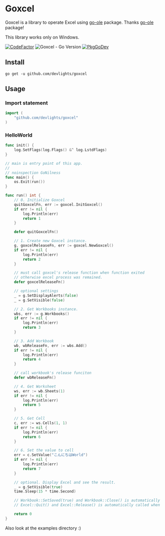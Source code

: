 # Goxcel

Goxcel is a library to operate Excel using [go-ole](https://github.com/go-ole/go-ole) package. Thanks [go-ole](https://github.com/go-ole/go-ole) package! 

This library works only on Windows.

[![CodeFactor](https://www.codefactor.io/repository/github/devlights/goxcel/badge)](https://www.codefactor.io/repository/github/devlights/goxcel)
![Goxcel - Go Version](https://img.shields.io/badge/go-1.15-blue.svg)
[![PkgGoDev](https://pkg.go.dev/badge/github.com/devlights/goxcel)](https://pkg.go.dev/github.com/devlights/goxcel)

## Install

```shell script
go get -u github.com/devlights/goxcel
```

## Usage

### Import statement

```go
import (
    "github.com/devlights/goxcel"
)
```

### HelloWorld

```go
func init() {
	log.SetFlags(log.Flags() &^ log.LstdFlags)
}

// main is entry point of this app.
//
// noinspection GoNilness
func main() {
	os.Exit(run())
}

func run() int {
	// 0. Initialize Goxcel
	quitGoxcelFn, err := goxcel.InitGoxcel()
	if err != nil {
		log.Println(err)
		return 1
	}

	defer quitGoxcelFn()

	// 1. Create new Goxcel instance.
	g, goxcelReleaseFn, err := goxcel.NewGoxcel()
	if err != nil {
		log.Println(err)
		return 2
	}

	// must call goxcel's release function when function exited
	// otherwise excel process was remained.
	defer goxcelReleaseFn()

	// optional settings
	_ = g.SetDisplayAlerts(false)
	_ = g.SetVisible(false)

	// 2. Get Workbooks instance.
	wbs, err := g.Workbooks()
	if err != nil {
		log.Println(err)
		return 3
	}

	// 3. Add Workbook
	wb, wbReleaseFn, err := wbs.Add()
	if err != nil {
		log.Println(err)
		return 4
	}

	// call workbook's release funciton
	defer wbReleaseFn()

	// 4. Get Worksheet
	ws, err := wb.Sheets(1)
	if err != nil {
		log.Println(err)
		return 5
	}

	// 5. Get Cell
	c, err := ws.Cells(1, 1)
	if err != nil {
		log.Println(err)
		return 6
	}

	// 6. Set the value to cell
	err = c.SetValue("こんにちはWorld")
	if err != nil {
		log.Println(err)
		return 7
	}

	// optional. Display Excel and see the result.
	_ = g.SetVisible(true)
	time.Sleep(15 * time.Second)

	// Workbook::SetSaved(true) and Workbook::Close() is automatically called when `defer wbReleaseFn()`.
	// Excel::Quit() and Excel::Release() is automatically called when `defer goxcelReleaseFn()`.

	return 0
}
```

Also look at the examples directory :)

